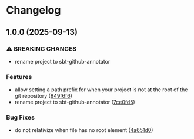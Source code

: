 # Changelog

## 1.0.0 (2025-09-13)


### ⚠ BREAKING CHANGES

* rename project to sbt-github-annotator

### Features

* allow setting a path prefix for when your project is not at the root of the git repository ([849f6f6](https://github.com/Mouwrice/sbt-github-annotator/commit/849f6f69fa749d96304bdb05610d599a22c38594))
* rename project to sbt-github-annotator ([7ce0fd5](https://github.com/Mouwrice/sbt-github-annotator/commit/7ce0fd525ab2ed3c682199431ffdd6ebc7966b2d))


### Bug Fixes

* do not relativize when file has no root element ([4a651d0](https://github.com/Mouwrice/sbt-github-annotator/commit/4a651d00fa4f18366195fe340401a27fe3cd3196))
